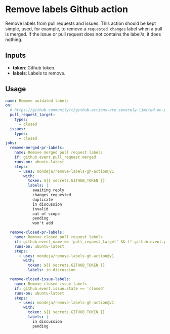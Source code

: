 # Remove labels Github action

Remove labels from pull requests and issues. This action should be kept simple,
used, for example, to remove a `requested changes` label when a pull is merged.
If the issue or pull request does not contains the label/s, it does nothing.

## Inputs

- **token**: Github token.
- **labels**: Labels to remove.

## Usage

```yaml
name: Remove outdated labels
on:
  # https://github.community/t/github-actions-are-severely-limited-on-prs/18179/15
  pull_request_target:
    types:
      - closed
  issues:
    types:
      - closed
jobs:
  remove-merged-pr-labels:
    name: Remove merged pull request labels
    if: github.event.pull_request.merged
    runs-on: ubuntu-latest
    steps:
      - uses: mondeja/remove-labels-gh-action@v1
        with:
          token: ${{ secrets.GITHUB_TOKEN }}
          labels: |
            awaiting reply
            changes requested
            duplicate
            in discussion
            invalid
            out of scope
            pending
            won't add

  remove-closed-pr-labels:
    name: Remove closed pull request labels
    if: github.event_name == 'pull_request_target' && (! github.event.pull_request.merged)
    runs-on: ubuntu-latest
    steps:
      - uses: mondeja/remove-labels-gh-action@v1
        with:
          token: ${{ secrets.GITHUB_TOKEN }}
          labels: in discussion

  remove-closed-issue-labels:
    name: Remove closed issue labels
    if: github.event.issue.state == 'closed'
    runs-on: ubuntu-latest
    steps:
      - uses: mondeja/remove-labels-gh-action@v1
        with:
          token: ${{ secrets.GITHUB_TOKEN }}
          labels: |
            in discussion
            pending
```
